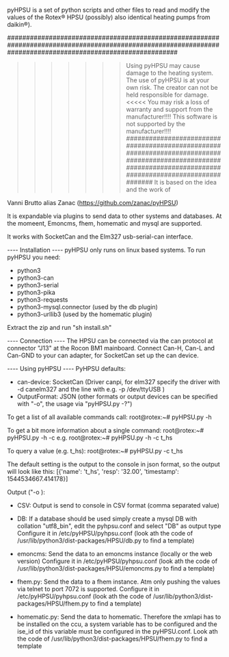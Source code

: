 pyHPSU is a set of python scripts and other files to read and modify the values of the Rotex® HPSU (possibly) also identical heating pumps from daikin®).

#############################################################################################################################################################
>>>>>>> Using pyHPSU may cause damage to the heating system. The use of pyHPSU is at your own risk. The creator can not be held responsible for damage. <<<<<
>>>>>>> You may risk a loss of warranty and support from the manufacturer!!!!
>>>>>>> This software is not supported by the manufacturer!!!! 
#############################################################################################################################################################
It is based on the idea and the work of

Vanni Brutto alias Zanac (https://github.com/zanac/pyHPSU)

It is expandable via plugins to send data to other systems and databases.
At the momeent, Emoncms, fhem, homematic and mysql are supported.

It works with SocketCan and the Elm327 usb-serial-can interface.

---- Installation ----
pyHPSU only runs on linux based systems.
To run pyHPSU you need:
- python3
- python3-can
- python3-serial
- python3-pika
- python3-requests
- python3-mysql.connector (used by the db plugin)
- python3-urllib3 (used by the homematic plugin)

Extract the zip and run "sh install.sh"

---- Connection ----
The HPSU can be connected via the can protocol at connector "J13" at the Rocon BM1 mainboard.
Connect Can-H, Can-L and Can-GND  to your can adapter, for SocketCan set up the can device.



---- Using pyHPSU ----
PyHPSU defaults:
- can-device: SocketCan (Driver canpi, for elm327 specify the driver with -d canelm327 and the line with e.g. -p /dev/ttyUSB )
- OutputFormat: JSON (other formats or output devices can be specified with "-o", the usage via "pyHPSU.py -?")

To get a list of all available commands call:
root@rotex:~# pyHPSU.py -h

To get a bit more information about a single command:
root@rotex:~# pyHPSU.py -h -c <command>
e.g.
root@rotex:~# pyHPSU.py -h -c t_hs

To query a value (e.g. t_hs):
root@rotex:~# pyHPSU.py -c t_hs

The default setting is the output to the console in json format, so the output will look like this:
[{'name': 't_hs', 'resp': '32.00', 'timestamp': 1544534667.414178}]


Output ("-o <output>):
- CSV:
Output is send to console in CSV format (comma separated value)

- DB:
If a database should be used simply create a mysql DB with collation "utf8_bin", edit the pyhpsu.conf and select "DB" as output type
Configure it in /etc/pyHPSU/pyhpsu.conf (look ath the code of /usr/lib/python3/dist-packages/HPSU/db.py to find a template)

- emoncms:
Send the data to an emoncms instance (locally or the web version)
Configure it in /etc/pyHPSU/pyhpsu.conf (look ath the code of /usr/lib/python3/dist-packages/HPSU/emoncms.py to find a template)

- fhem.py:
Send the data to a fhem instance. Atm only pushing the values via telnet to port 7072 is supported.
Configure it in /etc/pyHPSU/pyhpsu.conf (look ath the code of /usr/lib/python3/dist-packages/HPSU/fhem.py to find a template)

- homematic.py:
Send the data to homematic. Therefore the xmlapi has to be installed on the ccu, a system variable has to be configured and the ise_id of this variable must be configured in the pyHPSU.conf. Look ath the code of /usr/lib/python3/dist-packages/HPSU/fhem.py to find a template